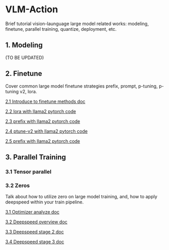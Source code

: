 
# VLM-Action
Brief tutorial vision-launguage large model related works: modeling, finetune, parallel training, quantize, deployment, etc.


## 1. Modeling
(TO BE UPDATED)

## 2. Finetune
Cover common large model finetune strategies prefix, prompt, p-tuning, p-tuning v2, lora. 

[2.1 Introduce to finetune methods doc](https://github.com/yzy-jumphigh/vlm-action/blob/main/Tuning/README.md) 

[2.2 lora with llama2 pytorch code](https://github.com/yzy-jumphigh/vlm-action/blob/main/Tuning/llama2_lora.py) 

[2.3 prefix with llama2 pytorch code](https://github.com/yzy-jumphigh/vlm-action/blob/main/Tuning/llama2_prefix.py) 

[2.4 ptune-v2 with llama2 pytorch code](https://github.com/yzy-jumphigh/vlm-action/blob/main/Tuning/llama2_ptune_v2.py) 

[2.5 prefix with llama2 pytorch code](https://github.com/yzy-jumphigh/vlm-action/blob/main/Tuning/llama2_prompt.py) 

## 3. Parallel Training

### 3.1 Tensor parallel


### 3.2 Zeros
Talk about how to utilize zero on large model training, and, how to apply deepspeed within your train pipeline. 

[3.1 Optimizer analyze doc](https://github.com/yzy-jumphigh/vlm-action/blob/main/Zero/doc/Optimizer%20States%20Overview.md) 

[3.2 Deepspeed overview doc](https://github.com/yzy-jumphigh/vlm-action/blob/main/Zero/doc/Deepspeed%20Overview.md) 

[3.3 Deepspeed stage 2 doc](https://github.com/yzy-jumphigh/vlm-action/blob/main/Zero/doc/DeepSpeed%20Stage2.md) 

[3.4 Deepspeed stage 3 doc](https://github.com/yzy-jumphigh/vlm-action/blob/main/Zero/doc/DeepSpeed%20Stage3.md) 








